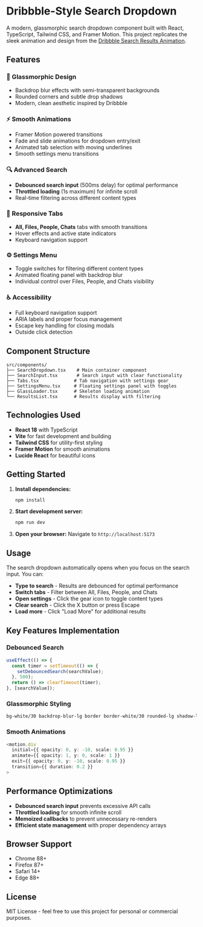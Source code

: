 # Dribbble-Style Search Dropdown

A modern, glassmorphic search dropdown component built with React, TypeScript, Tailwind CSS, and Framer Motion. This project replicates the sleek animation and design from the [Dribbble Search Results Animation](https://dribbble.com/shots/17399694-Search-Results-Animation).

## Features

### 🎨 Glassmorphic Design
- Backdrop blur effects with semi-transparent backgrounds
- Rounded corners and subtle drop shadows
- Modern, clean aesthetic inspired by Dribbble

### ⚡ Smooth Animations
- Framer Motion powered transitions
- Fade and slide animations for dropdown entry/exit
- Animated tab selection with moving underlines
- Smooth settings menu transitions

### 🔍 Advanced Search
- **Debounced search input** (500ms delay) for optimal performance
- **Throttled loading** (1s maximum) for infinite scroll
- Real-time filtering across different content types

### 📱 Responsive Tabs
- **All, Files, People, Chats** tabs with smooth transitions
- Hover effects and active state indicators
- Keyboard navigation support

### ⚙️ Settings Menu
- Toggle switches for filtering different content types
- Animated floating panel with backdrop blur
- Individual control over Files, People, and Chats visibility

### ♿ Accessibility
- Full keyboard navigation support
- ARIA labels and proper focus management
- Escape key handling for closing modals
- Outside click detection

## Component Structure

```
src/components/
├── SearchDropdown.tsx    # Main container component
├── SearchInput.tsx       # Search input with clear functionality
├── Tabs.tsx             # Tab navigation with settings gear
├── SettingsMenu.tsx     # Floating settings panel with toggles
├── GlassLoader.tsx      # Skeleton loading animation
└── ResultsList.tsx      # Results display with filtering
```

## Technologies Used

- **React 18** with TypeScript
- **Vite** for fast development and building
- **Tailwind CSS** for utility-first styling
- **Framer Motion** for smooth animations
- **Lucide React** for beautiful icons

## Getting Started

1. **Install dependencies:**
   ```bash
   npm install
   ```

2. **Start development server:**
   ```bash
   npm run dev
   ```

3. **Open your browser:**
   Navigate to `http://localhost:5173`

## Usage

The search dropdown automatically opens when you focus on the search input. You can:

- **Type to search** - Results are debounced for optimal performance
- **Switch tabs** - Filter between All, Files, People, and Chats
- **Open settings** - Click the gear icon to toggle content types
- **Clear search** - Click the X button or press Escape
- **Load more** - Click "Load More" for additional results

## Key Features Implementation

### Debounced Search
```typescript
useEffect(() => {
  const timer = setTimeout(() => {
    setDebouncedSearch(searchValue);
  }, 500);
  return () => clearTimeout(timer);
}, [searchValue]);
```

### Glassmorphic Styling
```css
bg-white/30 backdrop-blur-lg border border-white/30 rounded-lg shadow-lg
```

### Smooth Animations
```typescript
<motion.div
  initial={{ opacity: 0, y: -10, scale: 0.95 }}
  animate={{ opacity: 1, y: 0, scale: 1 }}
  exit={{ opacity: 0, y: -10, scale: 0.95 }}
  transition={{ duration: 0.2 }}
>
```

## Performance Optimizations

- **Debounced search input** prevents excessive API calls
- **Throttled loading** for smooth infinite scroll
- **Memoized callbacks** to prevent unnecessary re-renders
- **Efficient state management** with proper dependency arrays

## Browser Support

- Chrome 88+
- Firefox 87+
- Safari 14+
- Edge 88+

## License

MIT License - feel free to use this project for personal or commercial purposes.